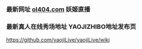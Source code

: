 ### 最新网址 [ol404.com](http://www.ol404.com/?yaojizhibo) 妖姬直播
### 最新真人在线秀场地址 YAOJIZHIBO地址发布页

https://github.com/yaojiLive/yaojiLive/wiki
